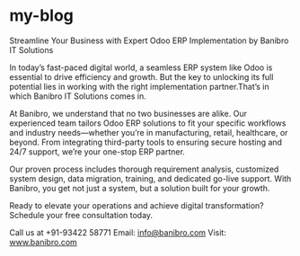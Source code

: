 # my-blog
Streamline Your Business with Expert Odoo ERP Implementation by Banibro IT Solutions 

 In today’s fast-paced digital world, a seamless ERP system like Odoo is essential to drive efficiency and growth. But the key to unlocking its full potential lies in working with the right implementation partner.That’s in which Banibro IT Solutions comes in.

 At Banibro, we understand that no two businesses are alike. Our experienced team tailors Odoo ERP solutions to fit your specific workflows and industry needs—whether you’re in manufacturing, retail, healthcare, or beyond. From integrating third-party tools to ensuring secure hosting and 24/7 support, we’re your one-stop ERP partner. 

Our proven process includes thorough requirement analysis, customized system design, data migration, training, and dedicated go-live support. With Banibro, you get not just a system, but a solution built for your growth. 

Ready to elevate your operations and achieve digital transformation? Schedule your free consultation today.

Call us at +91-93422 58771
 Email: info@banibro.com
 Visit: www.banibro.com

